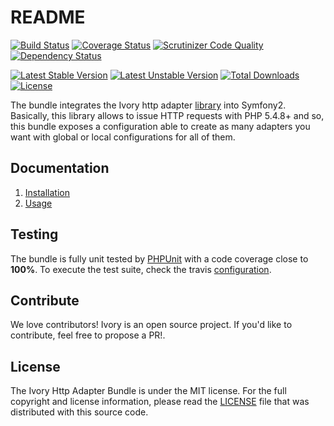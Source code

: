 # README

[![Build Status](https://secure.travis-ci.org/egeloen/IvoryHttpAdapterBundle.png?branch=master)](http://travis-ci.org/egeloen/IvoryHttpAdapterBundle)
[![Coverage Status](https://coveralls.io/repos/egeloen/IvoryHttpAdapterBundle/badge.png?branch=master)](https://coveralls.io/r/egeloen/IvoryHttpAdapterBundle?branch=master)
[![Scrutinizer Code Quality](https://scrutinizer-ci.com/g/egeloen/IvoryHttpAdapterBundle/badges/quality-score.png?b=master)](https://scrutinizer-ci.com/g/egeloen/IvoryHttpAdapterBundle/?branch=master)
[![Dependency Status](http://www.versioneye.com/php/egeloen:http-adapter-bundle/badge.svg)](http://www.versioneye.com/php/egeloen:http-adapter-bundle)

[![Latest Stable Version](https://poser.pugx.org/egeloen/http-adapter-bundle/v/stable.svg)](https://packagist.org/packages/egeloen/http-adapter-bundle)
[![Latest Unstable Version](https://poser.pugx.org/egeloen/http-adapter-bundle/v/unstable.svg)](https://packagist.org/packages/egeloen/http-adapter-bundle)
[![Total Downloads](https://poser.pugx.org/egeloen/http-adapter-bundle/downloads.svg)](https://packagist.org/packages/egeloen/http-adapter-bundle)
[![License](https://poser.pugx.org/egeloen/http-adapter-bundle/license.svg)](https://packagist.org/packages/egeloen/http-adapter-bundle)

The bundle integrates the Ivory http adapter [library](https://github.com/egeloen/ivory-http-adapter) into Symfony2.
Basically, this library allows to issue HTTP requests with PHP 5.4.8+ and so, this bundle exposes a configuration able
to create as many adapters you want with global or local configurations for all of them.

## Documentation

 1. [Installation](/Resources/doc/installation.md)
 2. [Usage](/Resources/doc/usage.md)

## Testing

The bundle is fully unit tested by [PHPUnit](http://www.phpunit.de/) with a code coverage close to **100%**. To
execute the test suite, check the travis [configuration](/.travis.yml).

## Contribute

We love contributors! Ivory is an open source project. If you'd like to contribute, feel free to propose a PR!.

## License

The Ivory Http Adapter Bundle is under the MIT license. For the full copyright and license information, please read the
[LICENSE](/LICENSE) file that was distributed with this source code.
